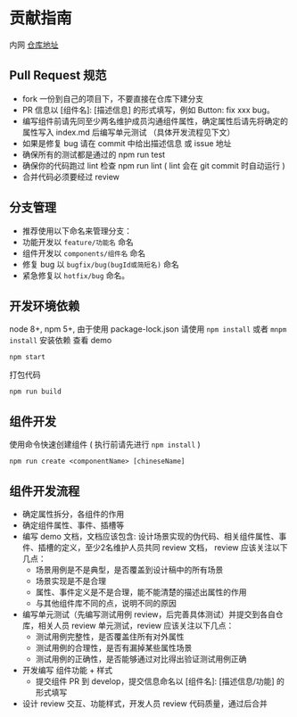 # 贡献指南
内网 [仓库地址](http://git.sankuai.com/v1/bj/projects/ss/repos/wd-vue/browse)

## Pull Request 规范
- fork 一份到自己的项目下，不要直接在仓库下建分支
- PR 信息以 [组件名]: [描述信息] 的形式填写，例如 Button: fix xxx bug。
- 编写组件前请先同至少两名维护成员沟通组件属性，确定属性后请先将确定的属性写入 index.md 后编写单元测试 （具体开发流程见下文）
- 如果是修复 bug 请在 commit 中给出描述信息 或 issue 地址
- 确保所有的测试都是通过的 npm run test
- 确保你的代码跑过 lint 检查 npm run lint ( lint 会在 git commit 时自动运行 )
- 合并代码必须要经过 review

## 分支管理
- 推荐使用以下命名来管理分支：
- 功能开发以 `feature/功能名` 命名
- 组件开发以 `components/组件名` 命名
- 修复 bug 以  `bugfix/bug(bugId或简短名)` 命名
- 紧急修复以 `hotfix/bug` 命名。

## 开发环境依赖
node 8+, npm 5+, 由于使用 package-lock.json 请使用 `npm install` 或者 `mnpm install` 安装依赖
查看 demo
```
npm start
```
打包代码
```
npm run build
```

## 组件开发
使用命令快速创建组件 ( 执行前请先进行 `npm install` )
```
npm run create <componentName> [chineseName]
```

## 组件开发流程
- 确定属性拆分，各组件的作用
- 确定组件属性、事件、插槽等
- 编写 demo 文档，文档应该包含: 设计场景实现的伪代码、相关组件属性、事件、插槽的定义，至少2名维护人员共同 review 文档， review 应该关注以下几点：
  - 场景用例是不是典型，是否覆盖到设计稿中的所有场景
  - 场景实现是不是合理
  - 属性、事件定义是不是合理，能不能清楚的描述出属性的作用
  - 与其他组件库不同的点，说明不同的原因
- 编写单元测试（先编写测试用例 review，后完善具体测试）并提交到各自仓库，相关人员 review 单元测试，review 应该关注以下几点：
  - 测试用例完整性，是否覆盖住所有对外属性
  - 测试用例的合理性，是否有漏掉某些属性场景
  - 测试用例的正确性，是否能够通过对比得出验证测试用例正确
- 开发编写 组件功能 + 样式
  - 提交组件 PR 到 develop，提交信息命名以 [组件名]: [描述信息/功能] 的形式填写
- 设计 review 交互、功能样式，开发人员 review 代码质量，通过后合并
